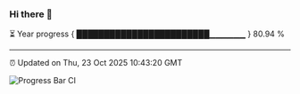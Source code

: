 ### Hi there 👋

⏳ Year progress { ████████████████████████▁▁▁▁▁▁ } 80.94 %

---

⏰ Updated on Thu, 23 Oct 2025 10:43:20 GMT

![Progress Bar CI](https://github.com/IshwaranRudhara/GIT-ACTION/workflows/Progress%20Bar%20CI/badge.svg)
